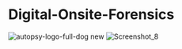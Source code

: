 # Digital-Onsite-Forensics

![autopsy-logo-full-dog new](https://github.com/Abdurr224/Digital-Onsite-Forensics/assets/166424757/c3afc481-b920-499f-8d67-1fdc23cdf542)
![Screenshot_8](https://github.com/Abdurr224/Digital-Onsite-Forensics/assets/166424757/01ddff1a-090a-4ec4-ae42-01d7a47e9d0f)
